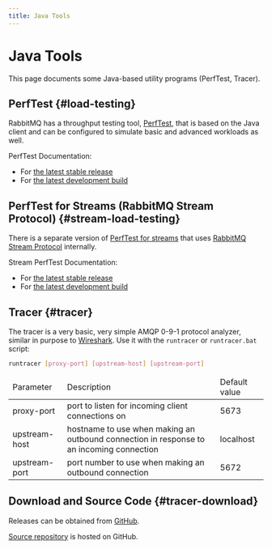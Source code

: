 ```yaml
---
title: Java Tools
---
```

<!--
Copyright (c) 2005-2025 Broadcom. All Rights Reserved. The term "Broadcom" refers to Broadcom Inc. and/or its subsidiaries.

All rights reserved. This program and the accompanying materials
are made available under the terms of the under the Apache License,
Version 2.0 (the "License”); you may not use this file except in compliance
with the License. You may obtain a copy of the License at

https://www.apache.org/licenses/LICENSE-2.0

Unless required by applicable law or agreed to in writing, software
distributed under the License is distributed on an "AS IS" BASIS,
WITHOUT WARRANTIES OR CONDITIONS OF ANY KIND, either express or implied.
See the License for the specific language governing permissions and
limitations under the License.
-->

# Java Tools

This page documents some Java-based utility programs (PerfTest, Tracer).

## PerfTest {#load-testing}

RabbitMQ has a throughput testing tool, [PerfTest](https://github.com/rabbitmq/rabbitmq-perf-test/), that is based on the Java client and can be
configured to simulate basic and advanced workloads as well.

PerfTest Documentation:

 * For [the latest stable release](https://perftest.rabbitmq.com/)
 * For [the latest development build](https://perftest-dev.rabbitmq.com/)

## PerfTest for Streams (RabbitMQ Stream Protocol) {#stream-load-testing}

There is a separate version of [PerfTest for streams](https://github.com/rabbitmq/rabbitmq-stream-perf-test/) that uses [RabbitMQ Stream Protocol](/docs/stream) internally.

Stream PerfTest Documentation:

 * For [the latest stable release](https://rabbitmq.github.io/rabbitmq-stream-perf-test/stable/htmlsingle/)
 * For [the latest development build](https://rabbitmq.github.io/rabbitmq-stream-perf-test/snapshot/htmlsingle/)


## Tracer {#tracer}

The tracer is a very basic, very simple AMQP 0-9-1 protocol analyzer, similar in
purpose to [Wireshark](/amqp-wireshark).
Use it with the `runtracer` or `runtracer.bat` script:

```bash
runtracer [proxy-port] [upstream-host] [upstream-port]
```

<table>
  <thead>
    <td>Parameter</td>
    <td>Description</td>
    <td>Default value</td>
  </thead>
  <tr>
    <td>proxy-port</td>
    <td>port to listen for incoming client connections on</td>
    <td>5673</td>
  </tr>
  <tr>
    <td>upstream-host</td>
    <td>hostname to use when making an outbound connection in response to an incoming connection</td>
    <td>localhost</td>
  </tr>
  <tr>
    <td>upstream-port</td>
    <td>port number to use when making an outbound connection</td>
    <td>5672</td>
  </tr>
</table>

## Download and Source Code {#tracer-download}

Releases can be obtained from [GitHub](https://github.com/rabbitmq/rabbitmq-tracer/releases).

[Source repository](https://github.com/rabbitmq/rabbitmq-tracer) is hosted on GitHub.

